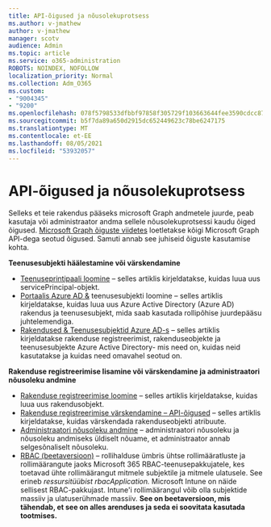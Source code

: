 ```yaml
---
title: API-õigused ja nõusolekuprotsess
ms.author: v-jmathew
author: v-jmathew
manager: scotv
audience: Admin
ms.topic: article
ms.service: o365-administration
ROBOTS: NOINDEX, NOFOLLOW
localization_priority: Normal
ms.collection: Adm_O365
ms.custom:
- "9004345"
- "9200"
ms.openlocfilehash: 078f5798533dfbbf97858f305729f103663644fee3590cdcc877233041adae81
ms.sourcegitcommit: b5f7da89a650d2915dc652449623c78be6247175
ms.translationtype: MT
ms.contentlocale: et-EE
ms.lasthandoff: 08/05/2021
ms.locfileid: "53932057"
---
```

# <a name="api-permissions-and-consent-process"></a>API-õigused ja nõusolekuprotsess

Selleks et teie rakendus pääseks microsoft Graph andmetele juurde, peab kasutaja või administraator andma sellele nõusolekuprotsessi kaudu õiged õigused. [Microsoft Graph õiguste viidetes](https://docs.microsoft.com/graph/permissions-reference) loetletakse kõigi Microsoft Graph API-dega seotud õigused. Samuti annab see juhiseid õiguste kasutamise kohta.

**Teenusesubjekti häälestamine või värskendamine**

- [Teenuseprintipaali loomine](https://docs.microsoft.com/graph/api/serviceprincipal-post-serviceprincipals) – selles artiklis kirjeldatakse, kuidas luua uus servicePrincipal-objekt.
- [Portaalis Azure AD &](https://docs.microsoft.com/azure/active-directory/develop/howto-create-service-principal-portal) teenusesubjekti loomine – selles artiklis kirjeldatakse, kuidas luua uus Azure Active Directory (Azure AD) rakendus ja teenusesubjekt, mida saab kasutada rollipõhise juurdepääsu juhtelemendiga.
- [Rakendused & Teenusesubjektid Azure AD-s](https://docs.microsoft.com/azure/active-directory/develop/app-objects-and-service-principals) – selles artiklis kirjeldatakse rakenduse registreerimist, rakenduseobjekte ja teenusesubjekte Azure Active Directory- mis need on, kuidas neid kasutatakse ja kuidas need omavahel seotud on.

**Rakenduse registreerimise lisamine või värskendamine ja administraatori nõusoleku andmine**

- [Rakenduse registreerimise loomine](https://docs.microsoft.com/graph/api/application-post-applications) – selles artiklis kirjeldatakse, kuidas luua uus rakendusobjekt.
- [Rakenduse registreerimise värskendamine – API-õigused](https://docs.microsoft.com/graph/api/application-update) – selles artiklis kirjeldatakse, kuidas värskendada rakenduseobjekti atribuute.
- [Administraatori nõusoleku andmine](https://docs.microsoft.com/graph/security-authorization#grant-permissions-to-an-application) – administraatori nõusoleku ja nõusoleku andmiseks üldiselt nõuame, et administraator annab selgesõnaliselt nõusoleku.
- [RBAC (beetaversioon)](https://docs.microsoft.com/graph/api/resources/rbacapplicationmultiple) – rollihalduse ümbris ühtse rollimääratluste ja rollimäärangute jaoks Microsoft 365 RBAC-teenusepakkujatele, kes toetavad ühte rollimäärangut mitmele subjektile ja mitmele ulatusele. See erineb *ressursitüübist rbacApplication.* Microsoft Intune on näide sellisest RBAC-pakkujast. Intune'i rollimäärangul võib olla subjektide massiiv ja ulatuserühmade massiiv. **See on beetaversioon, mis tähendab, et see on alles arenduses ja seda ei soovitata kasutada tootmises.**
